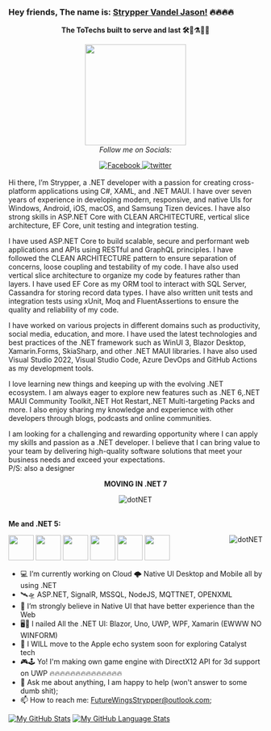 ### Hey friends, The name is: [Strypper Vandel Jason!](https://twitter.com/Strypper2) 🔥🔥🔥🔥
<div align="center"> 

**The ToTechs built to serve and last 🛠🔧⚗🧪🔬**

<img height="200" width="200" align="center" src="https://i.imgur.com/zbVkP1N.gif"/><br/>
<i>Follow me on Socials:</i><br>
  
<a href="https://www.facebook.com/StrypperJasonOCG" target="_blank">
	<img src="https://img.shields.io/badge/Facebook-%231877F2.svg?&style=flat-square&logo=facebook&logoColor=white" alt="Facebook">
</a>

<a href="https://twitter.com/Strypper2" target="_blank">
	<img src="https://img.shields.io/badge/twitter-blue?&style=flat-square&logo=twitter&logoColor=white" alt="twitter">
</a>
</div>
<br/>
Hi there, I’m Strypper, a .NET developer with a passion for creating cross-platform applications using C#, XAML, and .NET MAUI. I have over seven years of experience in developing modern, responsive, and native UIs for Windows, Android, iOS, macOS, and Samsung Tizen devices. I have also strong skills in ASP.NET Core with CLEAN ARCHITECTURE, vertical slice architecture, EF Core, unit testing and integration testing.

I have used ASP.NET Core to build scalable, secure and performant web applications and APIs using RESTful and GraphQL principles. I have followed the CLEAN ARCHITECTURE pattern to ensure separation of concerns, loose coupling and testability of my code. I have also used vertical slice architecture to organize my code by features rather than layers. I have used EF Core as my ORM tool to interact with SQL Server, Cassandra for storing record data types. I have also written unit tests and integration tests using xUnit, Moq and FluentAssertions to ensure the quality and reliability of my code.

I have worked on various projects in different domains such as productivity, social media, education, and more. I have used the latest technologies and best practices of the .NET framework such as WinUI 3, Blazor Desktop, Xamarin.Forms, SkiaSharp, and other .NET MAUI libraries. I have also used Visual Studio 2022, Visual Studio Code, Azure DevOps and GitHub Actions as my development tools.

I love learning new things and keeping up with the evolving .NET ecosystem. I am always eager to explore new features such as .NET 6,.NET MAUI Community Toolkit,.NET Hot Restart,.NET Multi-targeting Packs and more. I also enjoy sharing my knowledge and experience with other developers through blogs, podcasts and online communities.

I am looking for a challenging and rewarding opportunity where I can apply my skills and passion as a .NET developer. I believe that I can bring value to your team by delivering high-quality software solutions that meet your business needs and exceed your expectations.
<br/>
P/S: also a designer

<div align="center">

**MOVING IN .NET 7**

<img align="center" alt="dotNET" src="https://i.imgur.com/tS0O7Ih.png" />
</div>
<br/>

**Me and .NET 5:**

<code><img height="50" src="https://i.imgur.com/deS4147.png"></code>
<code><img height="50" src="https://i.imgur.com/LGDRTw5.png"></code>
<code><img height="50" src="https://i.imgur.com/NEa7lIt.png"></code>
<code><img height="50" src="https://i.imgur.com/eVnZx9G.png"></code>
<code><img height="50" src="https://i.imgur.com/auI785M.png"></code>
<code><img height="50" src="https://i.imgur.com/tj5mt6t.png"></code>
<img align="right" alt="dotNET" src="https://media.giphy.com/media/Q5uUxKNH2nxgsJ12wd/giphy.gif" />

- 💻 I’m currently working on Cloud 🌩 Native UI Desktop and Mobile all by using .NET
- 🛰🛸 ASP.NET, SignalR, MSSQL, NodeJS, MQTTNET, OPENXML
- 🌱 I’m strongly believe in Native UI that have better experience than the Web
- 🖥📱 I nailed All the .NET UI: Blazor, Uno, UWP, WPF, Xamarin (EWWW NO WINFORM)
- 👯 I WILL move to the Apple echo system soon for exploring Catalyst tech
- 🎮🕹 Yo! I'm making own game engine with DirectX12 API for 3d support on UWP 🔥🔥🔥🔥🔥🔥🔥🔥🔥🔥🔥🔥🔥🔥
- 💬 Ask me about anything, I am happy to help (won't answer to some dumb shit);
- 📫 How to reach me: FutureWingsStrypper@outlook.com;

[![My GitHub Stats](https://github-readme-stats.vercel.app/api/?username=strypper&count_private=true&theme=tokyonight&showicons=true)]()
[![My GitHub Language Stats](https://github-readme-stats.vercel.app/api/top-langs/?username=strypper&langs_count=5&theme=tokyonight)]()
